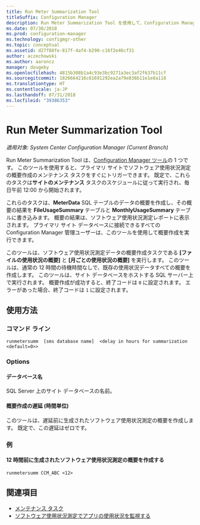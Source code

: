 ```yaml
---
title: Run Meter Summarization Tool
titleSuffix: Configuration Manager
description: Run Meter Summarization Tool を使用して、Configuration Manager でソフトウェア使用状況測定の概要作成タスクをトリガーします。
ms.date: 07/30/2018
ms.prod: configuration-manager
ms.technology: configmgr-other
ms.topic: conceptual
ms.assetid: d27f88fe-817f-4af4-b290-c16f2e46cf31
author: aczechowski
ms.author: aaroncz
manager: dougeby
ms.openlocfilehash: 4815b308b1a4c93e3bc9271a3ec3af2f637b11cf
ms.sourcegitcommit: 1826664216c61691292ea2a79e836b11e1e8a118
ms.translationtype: HT
ms.contentlocale: ja-JP
ms.lasthandoff: 07/31/2018
ms.locfileid: "39386353"
---
```

# <a name="run-meter-summarization-tool"></a>Run Meter Summarization Tool

*適用対象: System Center Configuration Manager (Current Branch)*

Run Meter Summarization Tool は、[Configuration Manager ツール](/sccm/core/support/tools)の 1 つです。 このツールを使用すると、プライマリ サイトでソフトウェア使用状況測定の概要作成のメンテナンス タスクをすぐにトリガーできます。 既定で、これらのタスクは**サイトのメンテナンス** タスクのスケジュールに従って実行され、毎日午前 12:00 から開始されます。 

これらのタスクは、**MeterData** SQL テーブルのデータの概要を作成し、その概要の結果を **FileUsageSummary** テーブルと **MonthlyUsageSummary** テーブルに書き込みます。 概要の結果は、ソフトウェア使用状況測定レポートに表示されます。 プライマリ サイト データベースに接続できるすべての Configuration Manager 管理ユーザーは、このツールを使用して概要作成を実行できます。 

このツールは、ソフトウェア使用状況測定データの概要作成タスクである **[ファイルの使用状況の概要]** と **[月ごとの使用状況の概要]** を実行します。 このツールは、通常の 12 時間の待機時間なしで、既存の使用状況データすべての概要を作成します。 このツールは、サイト データベースをホストする SQL サーバー上で実行されます。 概要作成が成功すると、終了コードは `0` に設定されます。 エラーがあった場合、終了コードは `1` に設定されます。



## <a name="usage"></a>使用方法

### <a name="command-line"></a>コマンド ライン

`runmetersumm  [sms database name]  <delay in hours for summarization <default=0>>`


### <a name="options"></a>Options

#### <a name="database-name"></a>データベース名
SQL Server 上のサイト データベースの名前。

#### <a name="delay-in-hours-for-summarization"></a>概要作成の遅延 (時間単位)
このツールは、遅延前に生成されたソフトウェア使用状況測定の概要を作成します。 既定で、この遅延はゼロです。


### <a name="example"></a>例

#### <a name="summarize-the-software-metering-usage-generated-12-hours-ago"></a>12 時間前に生成されたソフトウェア使用状況測定の概要を作成する

`runmetersumm CCM_ABC <12>`



## <a name="see-also"></a>関連項目

- [メンテナンス タスク](/sccm/core/servers/manage/maintenance-tasks)
- [ソフトウェア使用状況測定でアプリの使用状況を監視する](/sccm/apps/deploy-use/monitor-app-usage-with-software-metering)
